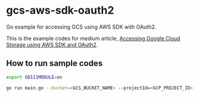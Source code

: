gcs-aws-sdk-oauth2
===
Go example for accessing GCS using AWS SDK with OAuth2.

This is the example codes for medium article, [Accessing Google Cloud Storage using AWS SDK and OAuth2](https://medium.com/@salmaan.rashid/accessing-google-cloud-storage-using-aws-sdk-and-oauth2-1c7764025810).

## How to run sample codes

```sh
export GO111MODULE=on

go run main.go --bucket=<GCS_BUCKET_NAME> --projectId=<GCP_PROJECT_ID>
```
